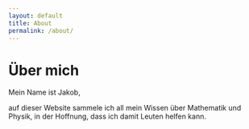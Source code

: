 ```yaml
---
layout: default
title: About
permalink: /about/
---
```

# Über mich

Mein Name ist Jakob,

auf dieser Website sammele ich all mein Wissen über Mathematik und Physik, in der Hoffnung, dass ich damit Leuten helfen kann. 